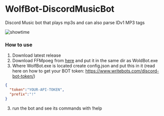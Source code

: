 # WolfBot-DiscordMusicBot
Discord Music bot that plays mp3s and can also parse IDv1 MP3 tags

![showtime](https://user-images.githubusercontent.com/6347325/94339247-b1e88780-fff8-11ea-9e42-27c99f07456e.PNG)

### How to use
1. Download latest release
2. Download FFMpoeg from [here](https://github.com/BtbN/FFmpeg-Builds/releases/download/autobuild-2020-09-26-14-24/ffmpeg-N-99362-gf8f23a7af7-win64-gpl.zip)
and put it in the same dir as WoldBot.exe
2. Where WolfBot.exe is located create config.json and put this in it (read here on how to get your BOT token: https://www.writebots.com/discord-bot-token/)
```json
{
  "token":"YOUR-API-TOKEN",
  "prefix":"!"
}
```
3. run the bot and see its commands with !help
